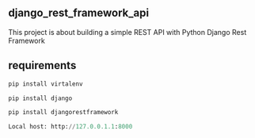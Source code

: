 ## django_rest_framework_api
This project is about building a simple REST API with Python Django Rest Framework

## requirements

```python
pip install virtalenv
```

```python
pip install django
```

```python
pip install djangorestframework
```

```python
Local host: http://127.0.0.1.1:8000
```
